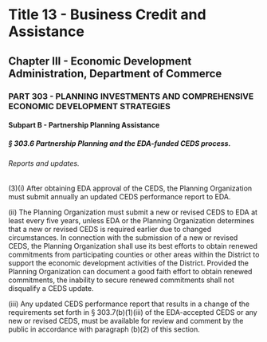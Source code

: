 
# Title 13 - Business Credit and Assistance
## Chapter III - Economic Development Administration, Department of Commerce
### PART 303 - PLANNING INVESTMENTS AND COMPREHENSIVE ECONOMIC DEVELOPMENT STRATEGIES
#### Subpart B - Partnership Planning Assistance
##### § 303.6 Partnership Planning and the EDA-funded CEDS process.
###### Reports and updates.

(3)(i) After obtaining EDA approval of the CEDS, the Planning Organization must submit annually an updated CEDS performance report to EDA.

(ii) The Planning Organization must submit a new or revised CEDS to EDA at least every five years, unless EDA or the Planning Organization determines that a new or revised CEDS is required earlier due to changed circumstances. In connection with the submission of a new or revised CEDS, the Planning Organization shall use its best efforts to obtain renewed commitments from participating counties or other areas within the District to support the economic development activities of the District. Provided the Planning Organization can document a good faith effort to obtain renewed commitments, the inability to secure renewed commitments shall not disqualify a CEDS update.

(iii) Any updated CEDS performance report that results in a change of the requirements set forth in § 303.7(b)(1)(iii) of the EDA-accepted CEDS or any new or revised CEDS, must be available for review and comment by the public in accordance with paragraph (b)(2) of this section.

